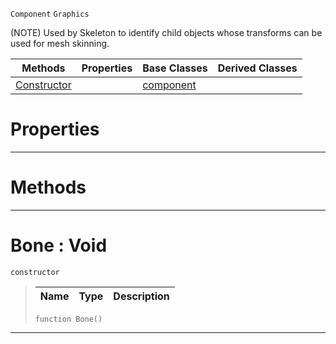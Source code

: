  `Component` `Graphics`



(NOTE) Used by Skeleton to identify child objects whose transforms can be used for mesh skinning.

|Methods|Properties|Base Classes|Derived Classes|
|---|---|---|---|
|[Constructor](bone.md#bone-void)| |[component](component.md)| |


 #  Properties


---  
 #  Methods


---  
 #  Bone : Void

 `constructor`

> 
> |Name|Type|Description|
> |---|---|---|
> ```TS:Nada
> function Bone()
> ``` 


---  
 

 